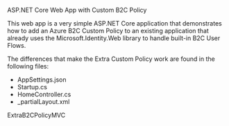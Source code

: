 ASP.NET Core Web App with Custom B2C Policy

This web app is a very simple ASP.NET Core application that demonstrates how to add an Azure B2C Custom Policy to an existing application that already uses the Microsoft.Identity.Web library to handle built-in B2C User Flows.

The differences that make the Extra Custom Policy work are found in the following files:
 - AppSettings.json
 - Startup.cs
 - HomeController.cs
 - _partialLayout.xml

ExtraB2CPolicyMVC
